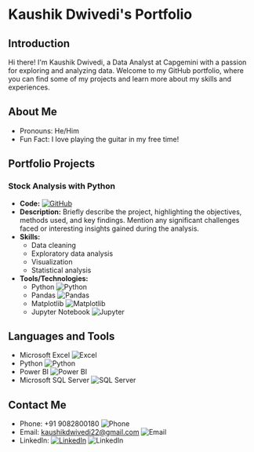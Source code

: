 # Kaushik Dwivedi's Portfolio

## Introduction

Hi there! I'm Kaushik Dwivedi, a Data Analyst at Capgemini with a passion for exploring and analyzing data. Welcome to my GitHub portfolio, where you can find some of my projects and learn more about my skills and experiences.

## About Me

- Pronouns: He/Him
- Fun Fact: I love playing the guitar in my free time!

## Portfolio Projects

### Stock Analysis with Python

- **Code:** [![GitHub](https://img.shields.io/badge/View%20Code-black?logo=github)](https://github.com/your-username/stock-analysis)
- **Description:**
  Briefly describe the project, highlighting the objectives, methods used, and key findings. Mention any significant challenges faced or interesting insights gained during the analysis.
- **Skills:**
  - Data cleaning
  - Exploratory data analysis
  - Visualization
  - Statistical analysis
- **Tools/Technologies:**
  - Python ![Python](https://img.shields.io/badge/-Python-blue?logo=python)
  - Pandas ![Pandas](https://img.shields.io/badge/-Pandas-blue?logo=pandas)
  - Matplotlib ![Matplotlib](https://img.shields.io/badge/-Matplotlib-blue?logo=matplotlib)
  - Jupyter Notebook ![Jupyter](https://img.shields.io/badge/-Jupyter-orange?logo=jupyter)

<!-- Add more projects and sections as needed -->

## Languages and Tools

- Microsoft Excel ![Excel](https://img.shields.io/badge/-Excel-green?logo=microsoft-excel)
- Python ![Python](https://img.shields.io/badge/-Python-blue?logo=python)
- Power BI ![Power BI](https://img.shields.io/badge/-Power%20BI-yellow?logo=power-bi)
- Microsoft SQL Server ![SQL Server](https://img.shields.io/badge/-SQL%20Server-blue?logo=microsoft-sql-server)
<!-- Add more languages and tools as needed -->

## Contact Me

- Phone: +91 9082800180 ![Phone](https://img.shields.io/badge/-Phone-blue?logo=phone)
- Email: [kaushikdwivedi22@gmail.com](mailto:kaushikdwivedi22@gmail.com) ![Email](https://img.shields.io/badge/-Email-red?logo=gmail)
- LinkedIn: [![LinkedIn](https://img.shields.io/badge/-LinkedIn-blue?logo=linkedin)](https://www.linkedin.com/in/kaushik-dwivedi/) ![LinkedIn](https://img.shields.io/badge/-LinkedIn-blue?logo=linkedin)
